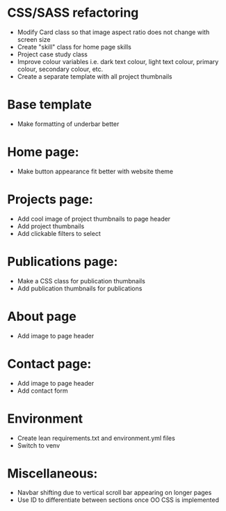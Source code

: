 # CSS/SASS refactoring
- Modify Card class so that image aspect ratio does not change with screen size
- Create "skill" class for home page skills 
- Project case study class
- Improve colour variables i.e. dark text colour, light text colour, primary colour, secondary colour, etc.
- Create a separate template with all project thumbnails

# Base template
- Make formatting of underbar better

# Home page:
- Make button appearance fit better with website theme

# Projects page:
- Add cool image of project thumbnails to page header
- Add project thumbnails
- Add clickable filters to select 

# Publications page:
- Make a CSS class for publication thumbnails
- Add publication thumbnails for publications

# About page
- Add image to page header

# Contact page:
- Add image to page header
- Add contact form

# Environment
- Create lean requirements.txt and environment.yml files
- Switch to venv

# Miscellaneous: 
- Navbar shifting due to vertical scroll bar appearing on longer pages
- Use ID to differentiate between sections once OO CSS is
implemented
